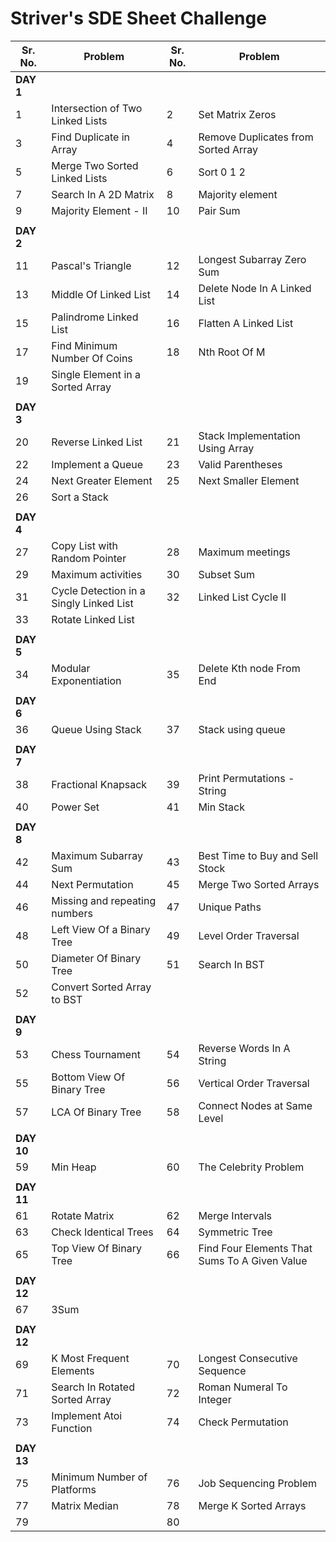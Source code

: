 # Striver's SDE Sheet Challenge

| Sr. No.  | Problem | Sr. No.  | Problem |   
| ------------- | ------------- | ------------- | ------------- |  
|   **DAY 1**  |
| 1 | Intersection of Two Linked Lists  | 2 | Set Matrix Zeros  |
| 3 | Find Duplicate in Array | 4 | Remove Duplicates from Sorted Array |
| 5 | Merge Two Sorted Linked Lists | 6 | Sort 0 1 2 |
| 7 | Search In A 2D Matrix | 8 | Majority element |
| 9 | Majority Element - II | 10 | Pair Sum |
| | |
|   **DAY 2**  |
| 11 | Pascal's Triangle | 12 | Longest Subarray Zero Sum |
| 13 | Middle Of Linked List | 14 | Delete Node In A Linked List |
| 15 | Palindrome Linked List | 16 | Flatten A Linked List |
| 17 | Find Minimum Number Of Coins | 18 | Nth Root Of M |
| 19 | Single Element in a Sorted Array |
| | |
|   **DAY 3**  |
| 20 | Reverse Linked List | 21 | Stack Implementation Using Array |
| 22 | Implement a Queue | 23 | Valid Parentheses |
| 24 | Next Greater Element | 25 | Next Smaller Element |
| 26 | Sort a Stack |
| | |
|   **DAY 4**  |
| 27 | Copy List with Random Pointer | 28 | Maximum meetings |
| 29 | Maximum activities | 30 | Subset Sum | 
| 31 | Cycle Detection in a Singly Linked List | 32 | Linked List Cycle II |
| 33 | Rotate Linked List |
| | |
|  **DAY 5** |
| 34 | Modular Exponentiation | 35 | Delete Kth node From End |
| | |
|  **DAY 6** |
| 36 | Queue Using Stack | 37 | Stack using queue | 
| | |
|  **DAY 7** |
| 38 | Fractional Knapsack | 39 | Print Permutations - String |
| 40 | Power Set | 41 | Min Stack |
| | |
|  **DAY 8** |
| 42 | Maximum Subarray Sum | 43 | Best Time to Buy and Sell Stock |
| 44 | Next Permutation | 45 | Merge Two Sorted Arrays | 
| 46 | Missing and repeating numbers | 47 | Unique Paths |
| 48 | Left View Of a Binary Tree | 49 | Level Order Traversal | 
| 50 | Diameter Of Binary Tree | 51 | Search In BST |
| 52 | Convert Sorted Array to BST |
| | |
|  **DAY 9** |
| 53 | Chess Tournament | 54 | Reverse Words In A String |
| 55 | Bottom View Of Binary Tree | 56 | Vertical Order Traversal | 
| 57 | LCA Of Binary Tree | 58 | Connect Nodes at Same Level | 
| | |
|  **DAY 10** |
| 59 | Min Heap | 60 | The Celebrity Problem |
| | |
|  **DAY 11** |
| 61 | Rotate Matrix | 62 | Merge Intervals |
| 63 | Check Identical Trees | 64 | Symmetric Tree | 
| 65 | Top View Of Binary Tree | 66 | Find Four Elements That Sums To A Given Value |
| | |
|  **DAY 12** |
| 67 | 3Sum | 
| | |
|  **DAY 12** |
| 69 | K Most Frequent Elements | 70 | Longest Consecutive Sequence | 
| 71 | Search In Rotated Sorted Array | 72 | Roman Numeral To Integer | 
| 73 | Implement Atoi Function | 74 | Check Permutation |
| | |
|  **DAY 13** |
| 75 | Minimum Number of Platforms | 76 | Job Sequencing Problem |
| 77 | Matrix Median | 78 | Merge K Sorted Arrays | 
| 79 |  | 80 |  |
